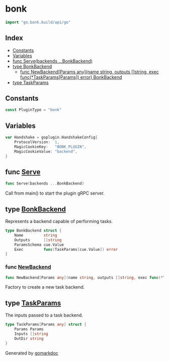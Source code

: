 <!-- Code generated by gomarkdoc. DO NOT EDIT -->

# bonk

```go
import "go.bonk.build/api/go"
```

## Index

- [Constants](<#constants>)
- [Variables](<#variables>)
- [func Serve\(backends ...BonkBackend\)](<#Serve>)
- [type BonkBackend](<#BonkBackend>)
  - [func NewBackend\[Params any\]\(name string, outputs \[\]string, exec func\(\*TaskParams\[Params\]\) error\) BonkBackend](<#NewBackend>)
- [type TaskParams](<#TaskParams>)


## Constants

<a name="PluginType"></a>

```go
const PluginType = "bonk"
```

## Variables

<a name="Handshake"></a>

```go
var Handshake = goplugin.HandshakeConfig{
    ProtocolVersion:  1,
    MagicCookieKey:   "BONK_PLUGIN",
    MagicCookieValue: "backend",
}
```

<a name="Serve"></a>
## func [Serve](<https://github.com/bonk-build/bonk/blob/0bc8809/api/go/plugin.go#L70>)

```go
func Serve(backends ...BonkBackend)
```

Call from main\(\) to start the plugin gRPC server.

<a name="BonkBackend"></a>
## type [BonkBackend](<https://github.com/bonk-build/bonk/blob/0bc8809/api/go/plugin.go#L31-L36>)

Represents a backend capable of performing tasks.

```go
type BonkBackend struct {
    Name         string
    Outputs      []string
    ParamsSchema cue.Value
    Exec         func(TaskParams[cue.Value]) error
}
```

<a name="NewBackend"></a>
### func [NewBackend](<https://github.com/bonk-build/bonk/blob/0bc8809/api/go/plugin.go#L39-L43>)

```go
func NewBackend[Params any](name string, outputs []string, exec func(*TaskParams[Params]) error) BonkBackend
```

Factory to create a new task backend.

<a name="TaskParams"></a>
## type [TaskParams](<https://github.com/bonk-build/bonk/blob/0bc8809/api/go/plugin.go#L24-L28>)

The inputs passed to a task backend.

```go
type TaskParams[Params any] struct {
    Params Params
    Inputs []string
    OutDir string
}
```

Generated by [gomarkdoc](<https://github.com/princjef/gomarkdoc>)

